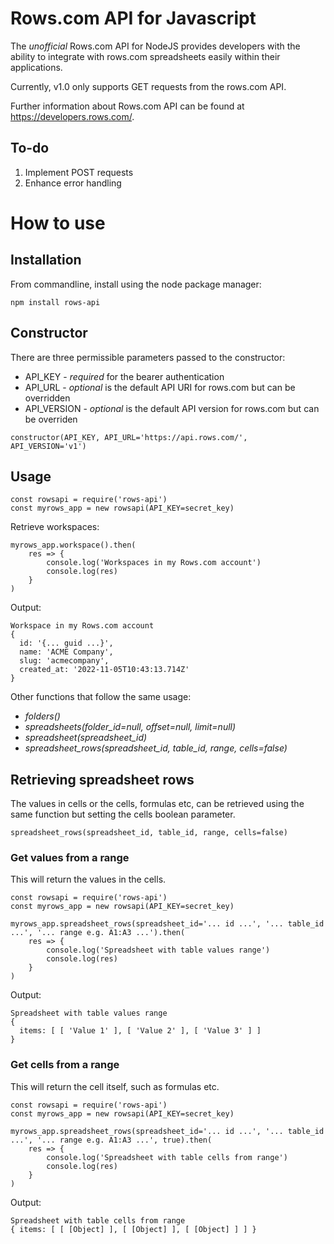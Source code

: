 # Rows.com API for Javascript
The *unofficial* Rows.com API for NodeJS provides developers with the ability to integrate with rows.com spreadsheets easily within their applications.

Currently, v1.0 only supports GET requests from the rows.com API.

Further information about Rows.com API can be found at https://developers.rows.com/.

## To-do

1. Implement POST requests
2. Enhance error handling

# How to use

## Installation

From commandline, install using the node package manager:

```
npm install rows-api
```

## Constructor

There are three permissible parameters passed to the constructor:

* API_KEY - *required* for the bearer authentication
* API_URL - *optional* is the default API URI for rows.com but can be overridden
* API_VERSION - *optional* is the default API version for rows.com but can be overriden
  
```
constructor(API_KEY, API_URL='https://api.rows.com/', API_VERSION='v1')
```

## Usage
```
const rowsapi = require('rows-api')
const myrows_app = new rowsapi(API_KEY=secret_key)
```

Retrieve workspaces:
```
myrows_app.workspace().then(
    res => {
        console.log('Workspaces in my Rows.com account')
        console.log(res)
    }
)
```
Output:
```
Workspace in my Rows.com account
{
  id: '{... guid ...}',
  name: 'ACME Company',
  slug: 'acmecompany',
  created_at: '2022-11-05T10:43:13.714Z'
}
```

Other functions that follow the same usage:
* *folders()*
* *spreadsheets(folder_id=null, offset=null, limit=null)*
* *spreadsheet(spreadsheet_id)*
* *spreadsheet_rows(spreadsheet_id, table_id, range, cells=false)*

## Retrieving spreadsheet rows

The values in cells or the cells, formulas etc, can be retrieved using the same function but setting the cells boolean parameter.

```
spreadsheet_rows(spreadsheet_id, table_id, range, cells=false)
```

### Get values from a range

This will return the values in the cells.

```
const rowsapi = require('rows-api')
const myrows_app = new rowsapi(API_KEY=secret_key)

myrows_app.spreadsheet_rows(spreadsheet_id='... id ...', '... table_id ...', '... range e.g. A1:A3 ...').then(
    res => {
        console.log('Spreadsheet with table values range')
        console.log(res)
    }
)
```
Output:
```
Spreadsheet with table values range
{
  items: [ [ 'Value 1' ], [ 'Value 2' ], [ 'Value 3' ] ]
}
```
### Get cells from a range

This will return the cell itself, such as formulas etc.

```
const rowsapi = require('rows-api')
const myrows_app = new rowsapi(API_KEY=secret_key)

myrows_app.spreadsheet_rows(spreadsheet_id='... id ...', '... table_id ...', '... range e.g. A1:A3 ...', true).then(
    res => {
        console.log('Spreadsheet with table cells from range')
        console.log(res)
    }
)
```
Output:
```
Spreadsheet with table cells from range
{ items: [ [ [Object] ], [ [Object] ], [ [Object] ] ] }
```
